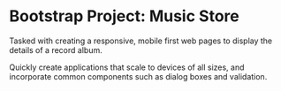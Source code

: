# Bootstrap Project: Music Store

Tasked with creating a responsive, mobile first web pages to display the details of a record album. 

Quickly create applications that scale to devices of all sizes, and incorporate common components such as dialog boxes and validation.


